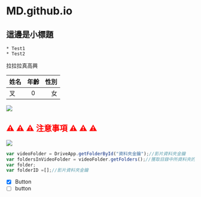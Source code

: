 # MD.github.io
##  這邊是小標題
    * Test1
    * Test2
拉拉拉真高興

|姓名|年齡|性別|
|:---|:---:|----:|
|叉|0|女|

![](https://i.imgur.com/rOHEVdV.jpg)

##  <font color="#f00"> ⚠ ⚠ ⚠ 注意事項  ⚠ ⚠ ⚠ </font> 

[![](http://img.youtube.com/vi/4VrBmipOGAo/0.jpg)](http://www.youtube.com/watch?v=4VrBmipOGAo "")

```javascript = 0
var videoFolder = DriveApp.getFolderById("資料夾金鑰");//影片資料夾金鑰
var foldersInVideoFolder = videoFolder.getFolders();//獲取目錄中所資料夾的集合
var folder;
var folderID =[];//影片資料夾金鑰
```
- [x] Button
- [ ] button